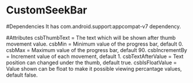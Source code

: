 # CustomSeekBar

#Dependencies
It has com.android.support:appcompat-v7 dependency.

#Attributes
csbThumbText      = The text which will be shown after thumb movement value.
csbMin            = Minimum value of the progress bar, default 0.
csbMax            = Maximum value of the progress bar, default 90.
csbIncrementBy    = Increment value of each movement, default 1.
csbTextAfterValue = Text position can changed under the thumb, default true.
csbIsFloatValue   = Value shown can be float to make it possible viewing percantage values, default false.
